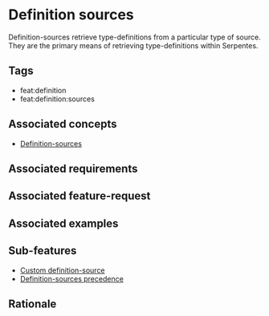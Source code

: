 # Definition sources

Definition-sources retrieve type-definitions from a particular type of source. 
They are the primary means of retrieving type-definitions within Serpentes.

## Tags

- feat:definition
- feat:definition:sources

## Associated concepts

- [Definition-sources](../../../../concepts/definition/sources.md)

## Associated requirements

## Associated feature-request

## Associated examples

## Sub-features

- [Custom definition-source](./custom.md)
- [Definition-sources precedence](./precedence.md)

## Rationale
